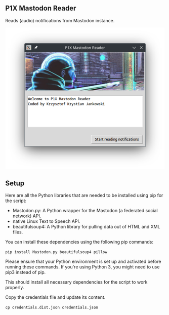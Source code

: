 ## P1X Mastodon Reader
Reads (audio) notifications from Mastodon instance.

![reader-screenshot](reader-screenshot.png)

## Setup
Here are all the Python libraries that are needed to be installed using pip for the script:

* Mastodon.py: A Python wrapper for the Mastodon (a federated social network) API.
* native Linux Text to Speech API.
* beautifulsoup4: A Python library for pulling data out of HTML and XML files.

You can install these dependencies using the following pip commands:

```pip install Mastodon.py beautifulsoup4 pillow```

Please ensure that your Python environment is set up and activated before running these commands. If you're using Python 3, you might need to use pip3 instead of pip.

This should install all necessary dependencies for the script to work properly.

Copy the credentials file and update its content.

```cp credentials.dist.json credentials.json```
